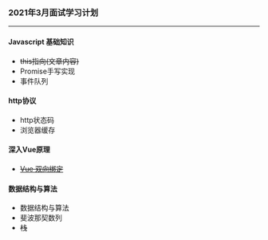 ### 2021年3月面试学习计划
---

#### Javascript 基础知识

- ~~this指向(文章内容)~~
- Promise手写实现
- 事件队列

#### http协议

- http状态码
- 浏览器缓存

#### 深入Vue原理

- ~~[Vue 双向绑定](!https://juejin.cn/post/6942069977843236895)~~


#### 数据结构与算法

- 数据结构与算法
- 斐波那契数列
- ~~栈~~